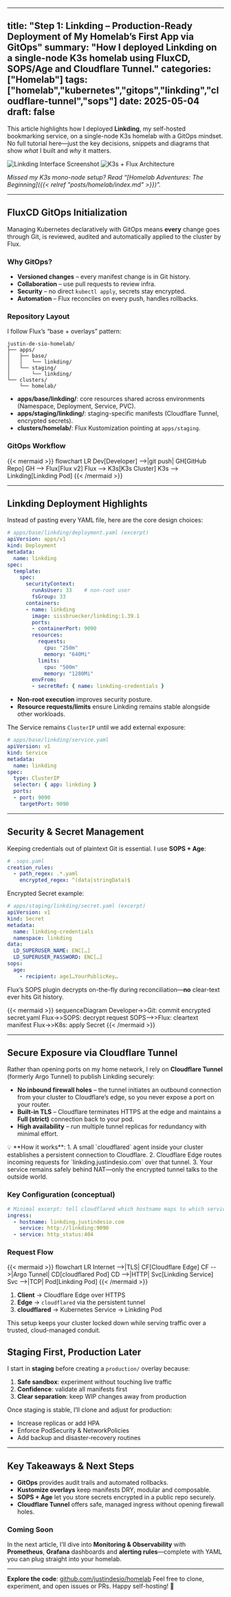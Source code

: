 
---
title: "Step 1: Linkding – Production-Ready Deployment of My Homelab’s First App via GitOps"
summary: "How I deployed Linkding on a single-node K3s homelab using FluxCD, SOPS/Age and Cloudflare Tunnel."
categories: ["Homelab"]
tags: ["homelab","kubernetes","gitops","linkding","cloudflare-tunnel","sops"]
date: 2025-05-04
draft: false
---

This article highlights how I deployed **Linkding**, my self-hosted bookmarking service, on a single-node K3s homelab with a GitOps mindset. No full tutorial here—just the key decisions, snippets and diagrams that show *what* I built and *why* it matters.

![Linkding Interface Screenshot](image-1.png)
![K3s + Flux Architecture](image-2.png)

*Missed my K3s mono-node setup? Read “[Homelab Adventures: The Beginning]({{< relref "posts/homelab/index.md" >}})”.*

---

## FluxCD GitOps Initialization

Managing Kubernetes declaratively with GitOps means **every** change goes through Git, is reviewed, audited and automatically applied to the cluster by Flux.

### Why GitOps?

- **Versioned changes** – every manifest change is in Git history.  
- **Collaboration** – use pull requests to review infra.  
- **Security** – no direct `kubectl apply`, secrets stay encrypted.  
- **Automation** – Flux reconciles on every push, handles rollbacks.

### Repository Layout

I follow Flux’s “base + overlays” pattern:

```text
justin-de-sio-homelab/
├── apps/
│   ├── base/
│   │   └── linkding/
│   └── staging/
│       └── linkding/
└── clusters/
    └── homelab/
````

* **apps/base/linkding/**: core resources shared across environments (Namespace, Deployment, Service, PVC).
* **apps/staging/linkding/**: staging-specific manifests (Cloudflare Tunnel, encrypted secrets).
* **clusters/homelab/**: Flux Kustomization pointing at `apps/staging`.

### GitOps Workflow

{{< mermaid >}}
flowchart LR
Dev\[Developer] -->|git push| GH\[GitHub Repo]
GH --> Flux\[Flux v2]
Flux --> K3s\[K3s Cluster]
K3s --> Linkding\[Linkding Pod]
{{< /mermaid >}}

---

## Linkding Deployment Highlights

Instead of pasting every YAML file, here are the core design choices:

```yaml
# apps/base/linkding/deployment.yaml (excerpt)
apiVersion: apps/v1
kind: Deployment
metadata:
  name: linkding
spec:
  template:
    spec:
      securityContext:
        runAsUser: 33    # non-root user
        fsGroup: 33
      containers:
      - name: linkding
        image: sissbruecker/linkding:1.39.1
        ports:
        - containerPort: 9090
        resources:
          requests:
            cpu: "250m"
            memory: "640Mi"
          limits:
            cpu: "500m"
            memory: "1280Mi"
        envFrom:
        - secretRef: { name: linkding-credentials }
```

* **Non-root execution** improves security posture.
* **Resource requests/limits** ensure Linkding remains stable alongside other workloads.

The Service remains `ClusterIP` until we add external exposure:

```yaml
# apps/base/linkding/service.yaml
apiVersion: v1
kind: Service
metadata:
  name: linkding
spec:
  type: ClusterIP
  selector: { app: linkding }
  ports:
  - port: 9090
    targetPort: 9090
```

---

## Security & Secret Management

Keeping credentials out of plaintext Git is essential. I use **SOPS + Age**:

```yaml
# .sops.yaml
creation_rules:
  - path_regex: .*.yaml
    encrypted_regex: ^(data|stringData)$
```

Encrypted Secret example:

```yaml
# apps/staging/linkding/secret.yaml (excerpt)
apiVersion: v1
kind: Secret
metadata:
  name: linkding-credentials
  namespace: linkding
data:
  LD_SUPERUSER_NAME: ENC[…]
  LD_SUPERUSER_PASSWORD: ENC[…]
sops:
  age:
    - recipient: age1…YourPublicKey…
```

Flux’s SOPS plugin decrypts on-the-fly during reconciliation—**no** clear-text ever hits Git history.

{{< mermaid >}}
sequenceDiagram
Developer->>Git: commit encrypted secret.yaml
Flux->>SOPS: decrypt request
SOPS-->>Flux: cleartext manifest
Flux->>K8s: apply Secret
{{< /mermaid >}}

---

## Secure Exposure via Cloudflare Tunnel

Rather than opening ports on my home network, I rely on **Cloudflare Tunnel** (formerly Argo Tunnel) to publish Linkding securely:

- **No inbound firewall holes** – the tunnel initiates an outbound connection from your cluster to Cloudflare’s edge, so you never expose a port on your router.
- **Built-in TLS** – Cloudflare terminates HTTPS at the edge and maintains a **Full (strict)** connection back to your pod.
- **High availability** – run multiple tunnel replicas for redundancy with minimal effort.

<aside>
💡 **How it works**:  
1. A small `cloudflared` agent inside your cluster establishes a persistent connection to Cloudflare.  
2. Cloudflare Edge routes incoming requests for `linkding.justindesio.com` over that tunnel.  
3. Your service remains safely behind NAT—only the encrypted tunnel talks to the outside world.
</aside>

### Key Configuration (conceptual)

```yaml
# Minimal excerpt: tell cloudflared which hostname maps to which service
ingress:
  - hostname: linkding.justindesio.com
    service: http://linkding:9090
  - service: http_status:404
````

### Request Flow

{{< mermaid >}}
flowchart LR
  Internet -->|TLS| CF[Cloudflare Edge]
  CF -->|Argo Tunnel| CD[cloudflared Pod]
  CD -->|HTTP| Svc[Linkding Service]
  Svc -->|TCP| Pod[Linkding Pod]
{{< /mermaid >}}

1. **Client** → Cloudflare Edge over HTTPS
2. **Edge** → `cloudflared` via the persistent tunnel
3. **cloudflared** → Kubernetes Service → Linkding Pod

This setup keeps your cluster locked down while serving traffic over a trusted, cloud-managed conduit.


## Staging First, Production Later

I start in **staging** before creating a `production/` overlay because:

1. **Safe sandbox**: experiment without touching live traffic
2. **Confidence**: validate all manifests first
3. **Clear separation**: keep WIP changes away from production

Once staging is stable, I’ll clone and adjust for production:

* Increase replicas or add HPA
* Enforce PodSecurity & NetworkPolicies
* Add backup and disaster-recovery routines

---

## Key Takeaways & Next Steps

* **GitOps** provides audit trails and automated rollbacks.
* **Kustomize overlays** keep manifests DRY, modular and composable.
* **SOPS + Age** let you store secrets encrypted in a public repo securely.
* **Cloudflare Tunnel** offers safe, managed ingress without opening firewall holes.

### Coming Soon

In the next article, I’ll dive into **Monitoring & Observability** with **Prometheus**, **Grafana** dashboards and **alerting rules**—complete with YAML you can plug straight into your homelab.

---

**Explore the code**: [github.com/justindesio/homelab](https://github.com/justindesio/homelab)
Feel free to clone, experiment, and open issues or PRs. Happy self-hosting! 🚀
